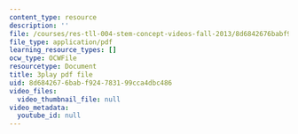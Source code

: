 ```yaml
---
content_type: resource
description: ''
file: /courses/res-tll-004-stem-concept-videos-fall-2013/8d6842676babf924783199cca4dbc486_Zg6wQdMFO2c.pdf
file_type: application/pdf
learning_resource_types: []
ocw_type: OCWFile
resourcetype: Document
title: 3play pdf file
uid: 8d684267-6bab-f924-7831-99cca4dbc486
video_files:
  video_thumbnail_file: null
video_metadata:
  youtube_id: null
---
```


